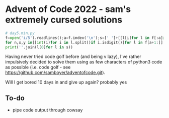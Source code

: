 # Advent of Code 2022 - sam's extremely cursed solutions

```python
# day5.min.py
f=open('i/5').readlines();a=f.index('\n');s=[' ']+[[l[i]for l in f[:a]if l[i]!=' ']for i in range(1,len(f[0]),4)]
for n,x,y in[[int(i)for i in l.split()if i.isdigit()]for l in f[a+1:]]:s[y]=s[x][:n][::-1]+s[y];del s[x][:n]
print(''.join(l[0]for l in s))
```

Having never tried code golf before (and being v lazy), I've rather impulsively decided to solve them using as few characters of python3 code as possible (i.e. code golf - see <https://github.com/samboyer/adventofcode.git>).

Will I get bored 10 days in and give up again? probably yes

## To-do

- pipe code output through cowsay
